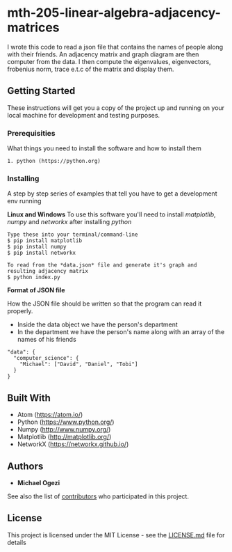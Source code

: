 # mth-205-linear-algebra-adjacency-matrices
I wrote this code to read a json file that contains the names of people along with their friends. An adjacency matrix and graph diagram are then computer from the data.  I then compute the eigenvalues, eigenvectors, frobenius norm, trace e.t.c of the matrix and display them.

## Getting Started

These instructions will get you a copy of the project up and running on your local machine for development and testing purposes.

### Prerequisities

What things you need to install the software and how to install them

```
1. python (https://python.org)
```

### Installing

A step by step series of examples that tell you have to get a development env running

**Linux and Windows**
To use this software you'll need to install *matplotlib*, *numpy* and *networkx* after installing *python*
```
Type these into your terminal/command-line
$ pip install matplotlib
$ pip install numpy
$ pip install networkx

To read from the *data.json* file and generate it's graph and resulting adjacency matrix  
$ python index.py
```

**Format of JSON file**

How the JSON file should be written so that the program can read it properly.

* Inside the data object we have the person's department
* In the department we have the person's name along with an array of the names of his friends

```
"data": {
  "computer_science": {
    "Michael": ["David", "Daniel", "Tobi"]
  }
}
```

## Built With

* Atom (https://atom.io/)
* Python (https://www.python.org/)
* Numpy (http://www.numpy.org/)
* Matplotlib (http://matplotlib.org/)
* NetworkX (https://networkx.github.io/)

## Authors

* **Michael Ogezi**

See also the list of [contributors](https://github.com/okibeogezi/mth-205-linear-algebra-adjacency-matrices/contributors) who participated in this project.

## License

This project is licensed under the MIT License - see the [LICENSE.md](LICENSE.md) file for details
